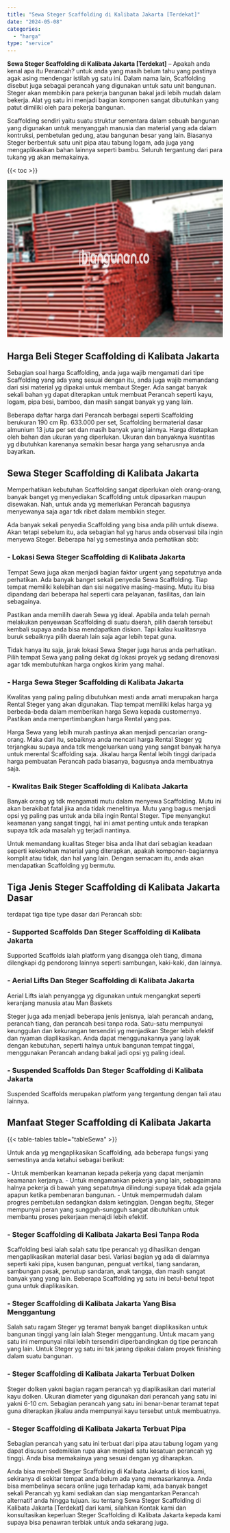 ```yaml
---
title: "Sewa Steger Scaffolding di Kalibata Jakarta [Terdekat]"
date: "2024-05-08"
categories: 
  - "harga"
type: "service"
---
```


**Sewa Steger Scaffolding di Kalibata Jakarta \[Terdekat\]** – Apakah anda kenal apa itu Perancah? untuk anda yang masih belum tahu yang pastinya agak asing mendengar istilah yg satu ini. Dalam nama lain, Scaffolding disebut juga sebagai perancah yang digunakan untuk satu unit bangunan. Steger akan membikin para pekerja bangunan bakal jadi lebih mudah dalam bekerja. Alat yg satu ini menjadi bagian komponen sangat dibutuhkan yang patut dimiliki oleh para pekerja bangunan.

Scaffolding sendiri yaitu suatu struktur sementara dalam sebuah bangunan yang digunakan untuk menyanggah manusia dan material yang ada dalam kontruksi, pembetulan gedung, atau bangunan besar yang lain. Biasanya Steger berbentuk satu unit pipa atau tabung logam, ada juga yang mengaplikasikan bahan lainnya seperti bambu. Seluruh tergantung dari para tukang yg akan memakainya.

{{< toc >}}

![Sewa Steger Scaffolding di Kalibata Jakarta [Terdekat]](/images/sewa-scaffolding-steger-02.png)

## Harga Beli Steger Scaffolding di Kalibata Jakarta

Sebagian soal harga Scaffolding, anda juga wajib mengamati dari tipe Scaffolding yang ada yang sesuai dengan itu, anda juga wajib memandang dari sisi material yg dipakai untuk membaut Steger. Ada sangat banyak sekali bahan yg dapat diterapkan untuk membuat Perancah seperti kayu, logam, pipa besi, bamboo, dan masih sangat banyak yg yang lain.

Beberapa daftar harga dari Perancah berbagai seperti Scaffolding berukuran 190 cm Rp. 633.000 per set, Scaffolding bermaterial dasar almunium 13 juta per set dan masih banyak yang lainnya. Harga ditetapkan oleh bahan dan ukuran yang diperlukan. Ukuran dan banyaknya kuantitas yg dibutuhkan karenanya semakin besar harga yang seharusnya anda bayarkan.

## Sewa Steger Scaffolding di Kalibata Jakarta

Memperhatikan kebutuhan Scaffolding sangat diperlukan oleh orang-orang, banyak banget yg menyediakan Scaffolding untuk dipasarkan maupun disewakan. Nah, untuk anda yg memerlukan Perancah bagusnya menyewanya saja agar tdk ribet dalam membikin steger.

Ada banyak sekali penyedia Scaffolding yang bisa anda pilih untuk disewa. Akan tetapi sebelum itu, ada sebagian hal yg harus anda observasi bila ingin menyewa Steger. Beberapa hal yg semestinya anda perhatikan sbb:

### \- Lokasi Sewa Steger Scaffolding di Kalibata Jakarta

Tempat Sewa juga akan menjadi bagian faktor urgent yang sepatutnya anda perhatikan. Ada banyak banget sekali penyedia Sewa Scaffolding. Tiap tempat memiliki kelebihan dan sisi negative masing-masing. Mutu itu bisa dipandang dari beberapa hal seperti cara pelayanan, fasilitas, dan lain sebagainya.

Pastikan anda memilih daerah Sewa yg ideal. Apabila anda telah pernah melakukan penyewaan Scaffolding di suatu daerah, pilih daerah tersebut kembali supaya anda bisa mendapatkan diskon. Tapi kalau kualitasnya buruk sebaiknya pilih daerah lain saja agar lebih tepat guna.

Tidak hanya itu saja, jarak lokasi Sewa Steger juga harus anda perhatikan. Pilih tempat Sewa yang paling dekat dg lokasi proyek yg sedang direnovasi agar tdk membutuhkan harga ongkos kirim yang mahal.

### \- Harga Sewa Steger Scaffolding di Kalibata Jakarta

Kwalitas yang paling paling dibutuhkan mesti anda amati merupakan harga Rental Steger yang akan digunakan. Tiap tempat memiliki kelas harga yg berbeda-beda dalam memberikan harga Sewa kepada customernya. Pastikan anda mempertimbangkan harga Rental yang pas.

Harga Sewa yang lebih murah pastinya akan menjadi pencarian orang-orang. Maka dari itu, sebaiknya anda mencari harga Rental Steger yg terjangkau supaya anda tdk mengeluarkan uang yang sangat banyak hanya untuk merental Scaffolding saja. Jikalau harga Rental lebih tinggi daripada harga pembuatan Perancah pada biasanya, bagusnya anda membuatnya saja.

### \- Kwalitas Baik Steger Scaffolding di Kalibata Jakarta

Banyak orang yg tdk mengamati mutu dalam menyewa Scaffolding. Mutu ini akan berakibat fatal jika anda tidak menelitinya. Mutu yang bagus menjadi opsi yg paling pas untuk anda bila ingin Rental Steger. Tipe menyangkut keamanan yang sangat tinggi, hal ini amat penting untuk anda terapkan supaya tdk ada masalah yg terjadi nantinya.

Untuk memandang kualitas Steger bisa anda lihat dari sebagian keadaan seperti kekokohan material yang diterapkan, apakah komponen-bagiannya komplit atau tidak, dan hal yang lain. Dengan semacam itu, anda akan mendapatkan Scaffolding yg bermutu.

## Tiga Jenis Steger Scaffolding di Kalibata Jakarta Dasar

terdapat tiga tipe type dasar dari Perancah sbb:

### \- Supported Scaffolds Dan Steger Scaffolding di Kalibata Jakarta

Supported Scaffolds ialah platform yang disangga oleh tiang, dimana dilengkapi dg pendorong lainnya seperti sambungan, kaki-kaki, dan lainnya.

### \- Aerial Lifts Dan Steger Scaffolding di Kalibata Jakarta

Aerial Lifts ialah penyangga yg digunakan untuk mengangkat seperti keranjang manusia atau Man Baskets

Steger juga ada menjadi beberapa jenis jenisnya, ialah perancah andang, perancah tiang, dan perancah besi tanpa roda. Satu-satu mempunyai keunggulan dan kekurangan tersendiri yg menjadikan Steger lebih efektif dan nyaman diaplikasikan. Anda dapat menggunakannya yang layak dengan kebutuhan, seperti halnya untuk bangunan tempat tinggal, menggunakan Perancah andang bakal jadi opsi yg paling ideal.

### \- Suspended Scaffolds Dan Steger Scaffolding di Kalibata Jakarta

Suspended Scaffolds merupakan platform yang tergantung dengan tali atau lainnya.

## Manfaat Steger Scaffolding di Kalibata Jakarta

{{< table-tables table="tableSewa" >}}

Untuk anda yg mengaplikasikan Scaffolding, ada beberapa fungsi yang semestinya anda ketahui sebagai berikut:

\- Untuk memberikan keamanan kepada pekerja yang dapat menjamin keamanan kerjanya. - Untuk mengamankan pekerja yang lain, sebagaimana halnya pekerja di bawah yang sepatutnya dilindungi supaya tidak ada gejala apapun ketika pembenaran bangunan. - Untuk mempermudah dalam progres pembetulan sedangkan dalam ketinggian. Dengan begitu, Steger mempunyai peran yang sungguh-sungguh sangat dibutuhkan untuk membantu proses pekerjaan menajdi lebih efektif.

### \- Steger Scaffolding di Kalibata Jakarta Besi Tanpa Roda

Scaffolding besi ialah salah satu tipe perancah yg dihasilkan dengan mengaplikasikan material dasar besi. Variasi bagian yg ada di dalamnya seperti kaki pipa, kusen bangunan, penguat vertikal, tiang sandaran, sambungan pasak, penutup sandaran, anak tangga, dan masih sangat banyak yang yang lain. Beberapa Scaffolding yg satu ini betul-betul tepat guna untuk diaplikasikan.

### \- Steger Scaffolding di Kalibata Jakarta Yang Bisa Menggantung

Salah satu ragam Steger yg teramat banyak banget diaplikasikan untuk bangunan tinggi yang lain ialah Steger menggantung. Untuk macam yang satu ini mempunyai nilai lebih tersendiri diperbandingkan dg tipe perancah yang lain. Untuk Steger yg satu ini tak jarang dipakai dalam proyek finishing dalam suatu bangunan.

### \- Steger Scaffolding di Kalibata Jakarta Terbuat Dolken

Steger dolken yakni bagian ragam perancah yg diaplikasikan dari material kayu dolken. Ukuran diameter yang digunakan dari perancah yang satu ini yakni 6-10 cm. Sebagian perancah yang satu ini benar-benar teramat tepat guna diterapkan jikalau anda mempunyai kayu tersebut untuk membuatnya.

### \- Steger Scaffolding di Kalibata Jakarta Terbuat Pipa

Sebagian perancah yang satu ini terbuat dari pipa atau tabung logam yang dapat disusun sedemikian rupa akan menjadi satu kesatuan perancah yg tinggi. Anda bisa memakainya yang sesuai dengan yg diharapkan.

Anda bisa membeli Steger Scaffolding di Kalibata Jakarta di kios kami, sekiranya di sekitar tempat anda belum ada yang memasarkannya. Anda bisa membelinya secara online juga terhadap kami, ada banyak banget sekali Perancah yg kami sediakan dan siap mengantarkan Perancah alternatif anda hingga tujuan. isu tentang Sewa Steger Scaffolding di Kalibata Jakarta \[Terdekat\] dari kami, silahkan Kontak kami dan konsultasikan keperluan Steger Scaffolding di Kalibata Jakarta kepada kami supaya bisa penawran terbiak untuk anda sekarang juga.
